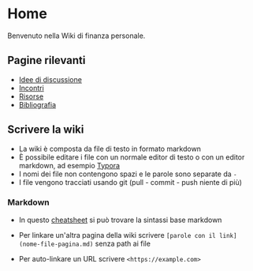 # Home

Benvenuto nella Wiki di finanza personale.

## Pagine rilevanti

- [Idee di discussione](idee-discussione.md)
- [Incontri](incontri.md)
- [Risorse](risorse.md)
- [Bibliografia](bibliografia.md)

## Scrivere la wiki

- La wiki è composta da file di testo in formato markdown
- È possibile editare i file con un normale editor di testo o con un editor markdown, ad esempio [Typora](https://typora.io/) 
- I nomi dei file non contengono spazi e le parole sono separate da `-`
- I file vengono tracciati usando git (pull - commit - push niente di più)

### Markdown

- In questo [cheatsheet](https://www.markdownguide.org/cheat-sheet/) si può trovare la sintassi base markdown 

- Per linkare un'altra pagina della wiki scrivere `[parole con il link](nome-file-pagina.md)` senza path ai file
- Per auto-linkare un URL scrivere `<https://example.com>`

